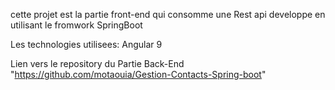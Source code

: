 cette projet est la partie front-end qui consomme une Rest api developpe en utilisant le fromwork SpringBoot 

Les technologies utilisees: Angular 9

Lien vers le repository du Partie Back-End
"https://github.com/motaouia/Gestion-Contacts-Spring-boot"